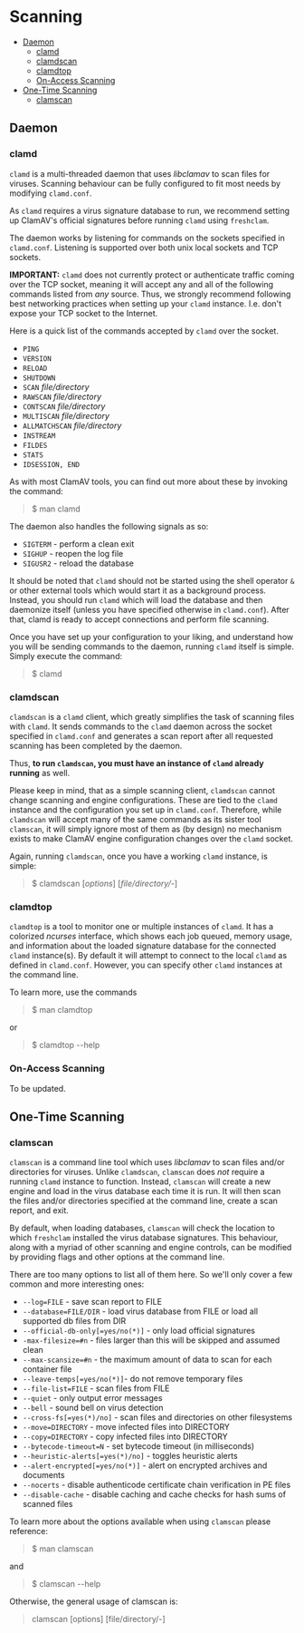 # Scanning
<!-- TOC depthFrom:2 depthTo:6 withLinks:1 updateOnSave:1 orderedList:0 -->

- [Daemon](#daemon)
	- [clamd](#clamd)
	- [clamdscan](#clamdscan)
	- [clamdtop](#clamdtop)
	- [On-Access Scanning](#on-access-scanning)
- [One-Time Scanning](#one-time-scanning)
	- [clamscan](#clamscan)

<!-- /TOC -->

## Daemon

### clamd

`clamd` is a multi-threaded daemon that uses *libclamav* to scan files for viruses. Scanning behaviour can be fully configured to fit most needs by modifying `clamd.conf`.

As `clamd` requires a virus signature database to run, we recommend setting up ClamAV's official signatures before running `clamd` using `freshclam`.

The daemon works by listening for commands on the sockets specified in `clamd.conf`. Listening is supported over both unix local sockets and TCP sockets.

**IMPORTANT:** `clamd` does not currently protect or authenticate traffic coming over the TCP socket, meaning it will accept any and all of the following commands listed from *any* source. Thus, we strongly recommend following best networking practices when setting up your `clamd` instance. I.e. don't expose your TCP socket to the Internet.

Here is a quick list of the commands accepted by `clamd` over the socket.

- `PING`
- `VERSION`
- `RELOAD`
- `SHUTDOWN`
- `SCAN` *file/directory*
- `RAWSCAN` *file/directory*
- `CONTSCAN` *file/directory*
- `MULTISCAN` *file/directory*
- `ALLMATCHSCAN` *file/directory*
- `INSTREAM`
- `FILDES`
- `STATS`
- `IDSESSION, END`

As with most ClamAV tools, you can find out more about these by invoking the command:

> $ man clamd

The daemon also handles the following signals as so:

- `SIGTERM` - perform a clean exit
- `SIGHUP` - reopen the log file
- `SIGUSR2` - reload the database

It should be noted that `clamd` should not be started using the shell operator `&` or other external tools which would start it as a background process. Instead, you should run `clamd` which will load the database and then daemonize itself (unless you have specified otherwise in `clamd.conf`). After that, clamd is ready to accept connections and perform file scanning.

Once you have set up your configuration to your liking, and understand how you will be sending commands to the daemon, running `clamd` itself is simple. Simply execute the command:

> $ clamd

### clamdscan

`clamdscan` is a `clamd` client, which greatly simplifies the task of scanning files with `clamd`. It sends commands to the `clamd` daemon across the socket specified in `clamd.conf` and generates a scan report after all requested scanning has been completed by the daemon.

Thus, **to run `clamdscan`, you must have an instance of `clamd` already running** as well.

Please keep in mind, that as a simple scanning client, `clamdscan` cannot change scanning and engine configurations. These are tied to the `clamd` instance and the configuration you set up in `clamd.conf`. Therefore, while `clamdscan` will accept many of the same commands as its sister tool `clamscan`, it will simply ignore most of them as (by design) no mechanism exists to make ClamAV engine configuration changes over the `clamd` socket.

Again, running `clamdscan`, once you have a working `clamd` instance, is simple:

> $ clamdscan [*options*] [*file/directory/-*]

### clamdtop

`clamdtop` is a tool to monitor one or multiple instances of `clamd`. It has a colorized *ncurses* interface, which shows each job queued, memory usage, and information about the loaded signature database for the connected `clamd` instance(s). By default it will attempt to connect to the local `clamd` as defined in `clamd.conf`. However, you can specify other `clamd` instances at the command line.

To learn more, use the commands

> $ man clamdtop

or

> $ clamdtop --help

### On-Access Scanning

To be updated.

## One-Time Scanning

### clamscan

`clamscan` is a command line tool which uses *libclamav* to scan files and/or directories for viruses. Unlike `clamdscan`, `clamscan` does *not* require a running `clamd` instance to function. Instead, `clamscan` will create a new engine and load in the virus database each time it is run. It will then scan the files and/or directories specified at the command line, create a scan report, and exit.

By default, when loading databases, `clamscan` will check the location to which `freshclam` installed the virus database signatures. This behaviour, along with a myriad of other scanning and engine controls, can be modified by providing flags and other options at the command line.

There are too many options to list all of them here. So we'll only cover a few common and more interesting ones:

- `--log=FILE` - save scan report to FILE
- `--database=FILE/DIR` - load virus database from FILE or load all supported db files from DIR
- `--official-db-only[=yes/no(*)]` - only load official signatures
- `-max-filesize=#n` - files larger than this will be skipped and assumed clean
- `--max-scansize=#n` - the maximum amount of data to scan for each container file
- `--leave-temps[=yes/no(*)]`- do not remove temporary files
- `--file-list=FILE` - scan files from FILE
- `--quiet` - only output error messages
- `--bell` - sound bell on virus detection
- `--cross-fs[=yes(*)/no]` - scan files and directories on other filesystems
- `--move=DIRECTORY` - move infected files into DIRECTORY
- `--copy=DIRECTORY` - copy infected files into DIRECTORY
- `--bytecode-timeout=N` - set bytecode timeout (in milliseconds)
- `--heuristic-alerts[=yes(*)/no]` - toggles heuristic alerts
- `--alert-encrypted[=yes/no(*)]` - alert on encrypted archives and documents
- `--nocerts` - disable authenticode certificate chain verification in PE files
- `--disable-cache` - disable caching and cache checks for hash sums of scanned files

To learn more about the options available when using `clamscan` please reference:

> $ man clamscan

and

> $ clamscan --help


Otherwise, the general usage of clamscan is:

> clamscan [options] [file/directory/-]

